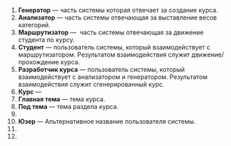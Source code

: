 1. **Генератор** — часть системы которая отвечает за создание курса.
2. **Анализатор** — часть системы отвечающая за выставление весов категорий.
3. **Маршрутизатор** —  часть системы отвечающая за движение студента по курсу. 
4. **Студент** — пользователь системы, который взаимодействует с маршрутизатором. Результатом взаимодействия служит движение/прохождение курса. 
5. **Разработчик курса** — пользователь системы, который взаимодействует с анализатором и генератором. Результатом взаимодействия служит сгенерированный курс. 
6. **Курс** — 
7. **Главная тема** — тема курса. 
8. **Под тема** — тема раздела курса. 
9. 
10. **Юзер** — Альтернативное название пользователя системы.
11. 
12. 